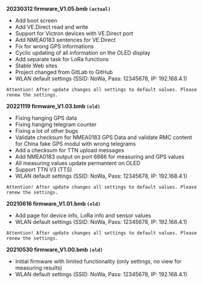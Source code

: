 **20230312 firmware_V1.05.bmb `(actual)`**

* Add boot screen
* Add VE.Direct read and write
* Support for Victron devices with VE.Direct port
* Add NMEA0183 sentences for VE.Direct
* Fix for wrong GPS informations
* Cyclic updating of all information on the OLED display
* Add separate task for LoRa functions
* Stable Web sites
* Project changed from GitLab to GitHub
* WLAN default settings (SSID: NoWa, Pass: 12345678, IP: 192.168.4.1)

`Attention! After update changes all settings to default values. Please renew the settings.`

**20221119 firmware_V1.03.bmb `(old)`**

* Fixing hanging GPS data
* Fixing hanging telegram counter
* Fixing a lot of other bugs
* Validate checksum for NMEA0183 GPS Data and validate RMC content for China fake GPS modul with wrong telegrams
* Add a checksum for TTN upload messages
* Add NMEA0183 output on port 6666 for measuring and GPS values
* All measuring values update permantent on OLED
* Support TTN V3 (TTS)
* WLAN default settings (SSID: NoWa, Pass: 12345678, IP: 192.168.4.1)

`Attention! After update changes all settings to default values. Please renew the settings.`


**20210616 firmware_V1.01.bmb `(old)`**

* Add page for device info, LoRa info and sensor values
* WLAN default settings (SSID: NoWa, Pass: 12345678, IP: 192.168.4.1)

`Attention! After update changes all settings to default values. Please renew the settings.`


**20210530 firmware_V1.00.bmb `(old)`**

* Initial firmware with limited functionality (only settings, no view for measuring results)
* WLAN default settings (SSID: NoWa, Pass: 12345678, IP: 192.168.4.1)
